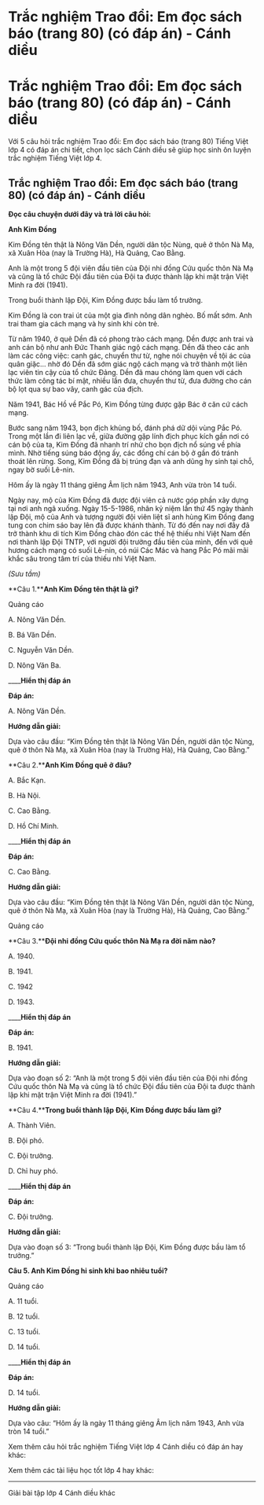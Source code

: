 # Trắc nghiệm Trao đổi: Em đọc sách báo (trang 80) (có đáp án) - Cánh diều

# Trắc nghiệm Trao đổi: Em đọc sách báo (trang 80) (có đáp án) - Cánh diều

Với 5 câu hỏi trắc nghiệm Trao đổi: Em đọc sách báo (trang 80) Tiếng Việt lớp 4 có đáp án chi tiết, chọn lọc sách Cánh diều sẽ giúp học sinh ôn luyện trắc nghiệm Tiếng Việt lớp 4.

## Trắc nghiệm Trao đổi: Em đọc sách báo (trang 80) (có đáp án) - Cánh diều

**Đọc câu chuyện dưới đây và trả lời câu hỏi:**

**Anh Kim Đồng**

Kim Đồng tên thật là Nông Văn Dền, người dân tộc Nùng, quê ở thôn Nà Mạ, xã Xuân Hòa (nay là Trường Hà), Hà Quảng, Cao Bằng.

Anh là một trong 5 đội viên đầu tiên của Đội nhi đồng Cứu quốc thôn Nà Mạ và cũng là tổ chức Đội đầu tiên của Đội ta được thành lập khi mặt trận Việt Minh ra đời (1941).

Trong buổi thành lập Đội, Kim Đồng được bầu làm tổ trưởng.

Kim Đồng là con trai út của một gia đình nông dân nghèo. Bố mất sớm. Anh trai tham gia cách mạng và hy sinh khi còn trẻ.

Từ năm 1940, ở quê Dền đã có phong trào cách mạng. Dền được anh trai và anh cán bộ như anh Đức Thanh giác ngộ cách mạng. Dền đã theo các anh làm các công việc: canh gác, chuyển thư từ, nghe nói chuyện về tội ác của quân giặc… nhờ đó Dền đã sớm giác ngộ cách mạng và trở thành một liên lạc viên tin cậy của tổ chức Đảng. Dền đã mau chóng làm quen với cách thức làm công tác bí mật, nhiều lần đưa, chuyển thư từ, đưa đường cho cán bộ lọt qua sự bao vây, canh gác của địch.

Năm 1941, Bác Hồ về Pắc Pó, Kim Đồng từng được gặp Bác ở căn cứ cách mạng.

Bước sang năm 1943, bọn địch khủng bố, đánh phá dữ dội vùng Pắc Pó. Trong một lần đi liên lạc về, giữa đường gặp lính địch phục kích gần nơi có cán bộ của ta, Kim Đồng đã nhanh trí nhử cho bọn địch nổ súng về phía mình. Nhờ tiếng súng báo động ấy, các đồng chí cán bộ ở gần đó tránh thoát lên rừng. Song, Kim Đồng đã bị trúng đạn và anh dũng hy sinh tại chỗ, ngay bờ suối Lê-nin.

Hôm ấy là ngày 11 tháng giêng Âm lịch năm 1943, Anh vừa tròn 14 tuổi.

Ngày nay, mộ của Kim Đồng đã được đội viên cả nước góp phần xây dựng tại nơi anh ngã xuống. Ngày 15-5-1986, nhân kỷ niệm lần thứ 45 ngày thành lập Đội, mộ của Anh và tượng người đội viên liệt sĩ anh hùng Kim Đồng đang tung con chim sáo bay lên đã được khánh thành. Từ đó đến nay nơi đây đã trở thành khu di tích Kim Đồng chào đón các thế hệ thiếu nhi Việt Nam đến nơi thành lập Đội TNTP, với người đội trưởng đầu tiên của mình, đến với quê hương cách mạng có suối Lê-nin, có núi Các Mác và hang Pắc Pó mãi mãi khắc sâu trong tâm trí của thiếu nhi Việt Nam.

_(Sưu tầm)_

**Câu 1.****Anh Kim Đồng tên thật là gì?**

Quảng cáo

A. Nông Văn Dền.

B. Bá Văn Dền.

C. Nguyễn Văn Dền.

D. Nông Văn Ba.

____**Hiển thị đáp án**

**Đáp án:**

A. Nông Văn Dền.

**Hướng dẫn giải:**

Dựa vào câu đầu: “Kim Đồng tên thật là Nông Văn Dền, người dân tộc Nùng, quê ở thôn Nà Mạ, xã Xuân Hòa (nay là Trường Hà), Hà Quảng, Cao Bằng.”

**Câu 2.****Anh Kim Đồng quê ở đâu?**

A. Bắc Kạn.

B. Hà Nội.

C. Cao Bằng.

D. Hồ Chí Minh.

____**Hiển thị đáp án**

**Đáp án:**

C. Cao Bằng.

**Hướng dẫn giải:**

Dựa vào câu đầu: “Kim Đồng tên thật là Nông Văn Dền, người dân tộc Nùng, quê ở thôn Nà Mạ, xã Xuân Hòa (nay là Trường Hà), Hà Quảng, Cao Bằng.”

Quảng cáo

**Câu 3.****Đội nhi đồng Cứu quốc thôn Nà Mạ ra đời năm nào?**

A. 1940.

B. 1941.

C. 1942

D. 1943.

____**Hiển thị đáp án**

**Đáp án:**

B. 1941.

**Hướng dẫn giải:**

Dựa vào đoạn số 2: “Anh là một trong 5 đội viên đầu tiên của Đội nhi đồng Cứu quốc thôn Nà Mạ và cũng là tổ chức Đội đầu tiên của Đội ta được thành lập khi mặt trận Việt Minh ra đời (1941).”

**Câu 4.****Trong buổi thành lập Đội, Kim Đồng được bầu làm gì?**

A. Thành Viên.

B. Đội phó.

C. Đội trưởng.

D. Chỉ huy phó.

____**Hiển thị đáp án**

**Đáp án:**

C. Đội trưởng.

**Hướng dẫn giải:**

Dựa vào đoạn số 3: “Trong buổi thành lập Đội, Kim Đồng được bầu làm tổ trưởng.”

**Câu 5. Anh Kim Đồng hi sinh khi bao nhiêu tuổi?**

Quảng cáo

A. 11 tuổi.

B. 12 tuổi.

C. 13 tuổi.

D. 14 tuổi.

____**Hiển thị đáp án**

**Đáp án:**

D. 14 tuổi.

**Hướng dẫn giải:**

Dựa vào câu: “Hôm ấy là ngày 11 tháng giêng Âm lịch năm 1943, Anh vừa tròn 14 tuổi.”

Xem thêm câu hỏi trắc nghiệm Tiếng Việt lớp 4 Cánh diều có đáp án hay khác:

Xem thêm các tài liệu học tốt lớp 4 hay khác:

* * *

Giải bài tập lớp 4 Cánh diều khác
